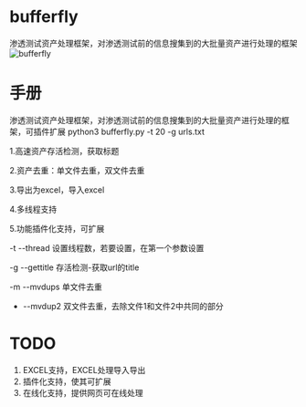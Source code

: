 # bufferfly
渗透测试资产处理框架，对渗透测试前的信息搜集到的大批量资产进行处理的框架
![bufferfly](https://github.com/dropwiki/bufferfly/blob/master/bufferfly.png)
# 手册
渗透测试资产处理框架，对渗透测试前的信息搜集到的大批量资产进行处理的框架，可插件扩展 
python3 bufferfly.py -t 20 -g urls.txt 

1.高速资产存活检测，获取标题

2.资产去重：单文件去重，双文件去重

3.导出为excel，导入excel

4.多线程支持

5.功能插件化支持，可扩展

-t   --thread   设置线程数，若要设置，在第一个参数设置

-g   --gettitle 存活检测-获取url的title

-m   --mvdups   单文件去重

-    --mvdup2  双文件去重，去除文件1和文件2中共同的部分
  
# TODO
1. EXCEL支持，EXCEL处理导入导出
2. 插件化支持，使其可扩展
3. 在线化支持，提供网页可在线处理
